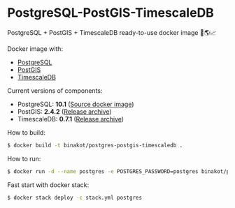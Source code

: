 # PostgreSQL-PostGIS-TimescaleDB

PostgreSQL + PostGIS + TimescaleDB ready-to-use docker image 🐘🌎📈

Docker image with:
* [PostgreSQL](https://www.postgresql.org/) 
* [PostGIS](http://postgis.net/)
* [TimescaleDB](https://www.timescale.com/)

Current versions of components:
* PostgreSQL: **10.1** ([Source docker image](https://store.docker.com/images/postgres))
* PostGIS: **2.4.2** ([Release archive](https://github.com/postgis/postgis/releases/tag/2.4.2))
* TimescaleDB: **0.7.1** ([Release archive](https://github.com/timescale/timescaledb/releases/tag/0.7.1))

How to build:

```bash
$ docker build -t binakot/postgres-postgis-timescaledb .
```

How to run:

```bash
$ docker run -d --name postgres -e POSTGRES_PASSWORD=postgres binakot/postgres-postgis-timescaledb
```

Fast start with docker stack:

```bash
$ docker stack deploy -c stack.yml postgres
```
